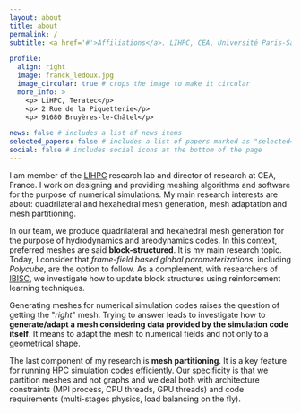 ```yaml
---
layout: about
title: about
permalink: /
subtitle: <a href='#'>Affiliations</a>. LIHPC, CEA, Université Paris-Saclay.

profile:
  align: right
  image: franck_ledoux.jpg
  image_circular: true # crops the image to make it circular
  more_info: >
    <p> LiHPC, Teratec</p> 
    <p> 2 Rue de la Piquetterie</p>
    <p> 91680 Bruyères-le-Châtel</p>

news: false # includes a list of news items
selected_papers: false # includes a list of papers marked as "selected={true}"
social: false # includes social icons at the bottom of the page
---
```


I am member of the [LIHPC](https://www-lihpc.cea.fr/en/index.html) research lab and director of research at CEA, France. I work on designing and providing meshing algorithms and software for the purpose of numerical simulations. My main research interests are about: quadrilateral and hexahedral mesh generation, mesh adaptation and mesh partitioning.

In our team, we produce quadrilateral and hexahedral mesh generation for the purpose of hydrodynamics and areodynamics codes. In this context, preferred meshes are said **block-structured**. It is my main research topic. Today, I consider that _frame-field based global parameterizations_, including _Polycube_, are the option to follow. As a complement, with researchers of [IBISC](https://www.ibisc.univ-evry.fr/en/), we investigate how to update block structures using reinforcement learning techniques.

Generating meshes for numerical simulation codes raises the question of getting the "_right_" mesh. Trying to answer leads to investigate how to **generate/adapt a mesh considering data provided by the simulation code itself**. It means to adapt the mesh to numerical fields and not only to a geometrical shape.

The last component of my research is **mesh partitioning**. It is a key feature for running HPC simulation codes efficiently. Our specificity is that we partition meshes and not graphs and we deal both with architecture constraints (MPI process, CPU threads, GPU threads) and code requirements (multi-stages physics, load balancing on the fly).